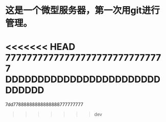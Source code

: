 # 这是一个微型服务器，第一次用git进行管理。
<<<<<<< HEAD
777777777777777777777777777777
DDDDDDDDDDDDDDDDDDDDDDDDDDDDDD
=======
7dd77888888888888888777777777
>>>>>>> dev
